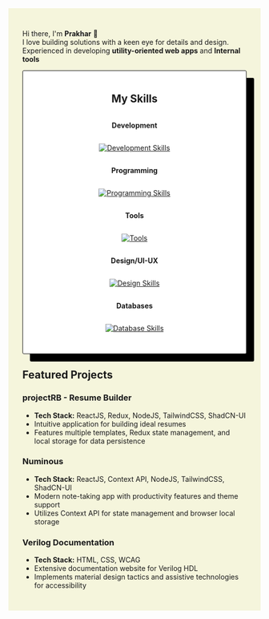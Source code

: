 <div style="background-color:beige; padding:2em">

Hi there, I'm **Prakhar** 👋 <Br/>I love building solutions with a keen eye for details and design.<Br/> Experienced in developing **utility-oriented web apps** and **Internal tools**

<div style="background-color:white; padding: 1em 3em 2em; border: 1px solid; border-radius:3px; box-shadow:15px 15px 0px black">

<h2 align="center"> My Skills </h2>

<div style="display:flex; flex-direction:column; justify-content:center; align-items:center">

**Development**

[![Development Skills](https://skillicons.dev/icons?i=react,redux,nodejs,tailwind,nextjs,supabase&theme=dark)](https://github.com/pro-khar)

**Programming**

[![Programming Skills](https://skillicons.dev/icons?i=js,ts,go,c,cpp&theme=light)](https://github.com/pro-khar)

**Tools**

[![Tools](https://skillicons.dev/icons?i=linux,bash,git,github&theme=dark)](https://github.com/pro-khar)

**Design/UI-UX**

[![Design Skills](https://skillicons.dev/icons?i=figma,xd,illustrator,photoshop&theme=dark)](https://github.com/pro-khar)

**Databases**

[![Database Skills](https://skillicons.dev/icons?i=mysql,postgresql,mongodb&theme=dark)](https://github.com/pro-khar)

</div>

</div>

## Featured Projects

### projectRB - Resume Builder

- **Tech Stack:** ReactJS, Redux, NodeJS, TailwindCSS, ShadCN-UI
- Intuitive application for building ideal resumes
- Features multiple templates, Redux state management, and local storage for data persistence

### Numinous

- **Tech Stack:** ReactJS, Context API, NodeJS, TailwindCSS, ShadCN-UI
- Modern note-taking app with productivity features and theme support
- Utilizes Context API for state management and browser local storage

### Verilog Documentation

- **Tech Stack:** HTML, CSS, WCAG
- Extensive documentation website for Verilog HDL
- Implements material design tactics and assistive technologies for accessibility

</div>
